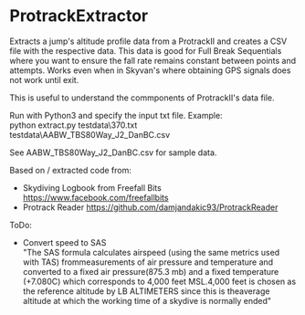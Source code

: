 # ProtrackExtractor
 Extracts a jump's altitude profile data from a ProtrackII and creates a CSV file with the respective data. This data is good for Full Break Sequentials where you want to ensure the fall rate remains constant between points and attempts. Works even when in Skyvan's where obtaining GPS signals does not work until exit. 
   
This is useful to understand the commponents of ProtrackII's data file. 

Run with Python3 and specify the input txt file. Example:   
python extract.py testdata\370.txt testdata\AABW_TBS80Way_J2_DanBC.csv   

See AABW_TBS80Way_J2_DanBC.csv for sample data. 

Based on / extracted code from:   
* Skydiving Logbook from Freefall Bits https://www.facebook.com/freefallbits   
* Protrack Reader https://github.com/damjandakic93/ProtrackReader

ToDo:   
* Convert speed to SAS   
"The SAS formula calculates airspeed (using the same metrics used with TAS) frommeasurements of air pressure and temperature and converted to a fixed air pressure(875.3 mb) and a fixed temperature (+7.080C) which corresponds to 4,000 feet MSL.4,000 feet is chosen as the reference altitude by LB ALTIMETERS since this is theaverage altitude at which the working time of a skydive is normally ended"
